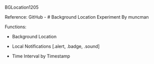 BGLocation1205

Reference:
GitHub - # Background Location Experiment
By muncman

Functions:

- Background Location


- Local Notifications [.alert, .badge, .sound]


- Time Interval by Timestamp
